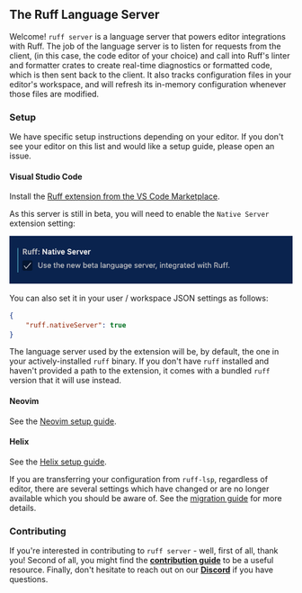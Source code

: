 ## The Ruff Language Server

Welcome! `ruff server` is a language server that powers editor integrations with Ruff. The job of the language server is to
listen for requests from the client, (in this case, the code editor of your choice) and call into Ruff's linter and formatter
crates to create real-time diagnostics or formatted code, which is then sent back to the client. It also tracks configuration
files in your editor's workspace, and will refresh its in-memory configuration whenever those files are modified.

### Setup

We have specific setup instructions depending on your editor. If you don't see your editor on this list and would like a setup guide, please open an issue.

#### Visual Studio Code

Install the [Ruff extension from the VS Code Marketplace](https://marketplace.visualstudio.com/items?itemName=charliermarsh.ruff).

As this server is still in beta, you will need to enable the `Native Server` extension setting:

![A screenshot showing an enabled "Native Server" extension setting in the VS Code settings view](assets/nativeServer.png)

You can also set it in your user / workspace JSON settings as follows:

```json
{
    "ruff.nativeServer": true
}
```

The language server used by the extension will be, by default, the one in your actively-installed `ruff` binary. If you don't have `ruff` installed and haven't provided a path to the extension, it comes with a bundled `ruff` version that it will use instead.

#### Neovim

See the [Neovim setup guide](docs/setup/NEOVIM.md).

#### Helix

See the [Helix setup guide](docs/setup//HELIX.md).

If you are transferring your configuration from `ruff-lsp`, regardless of editor, there are several settings which have changed or are no longer available which you should be aware of. See the [migration guide](docs/MIGRATION.md) for more details.

### Contributing

If you're interested in contributing to `ruff server` - well, first of all, thank you! Second of all, you might find the [**contribution guide**](CONTRIBUTING.md) to be a useful resource. Finally, don't hesitate to reach out on our [**Discord**](https://discord.com/invite/astral-sh) if you have questions.
